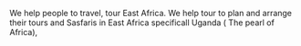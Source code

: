 We help people to travel, tour East Africa. We help tour to plan and arrange their tours  and 
Sasfaris in East Africa specificall Uganda ( The pearl of Africa), 
